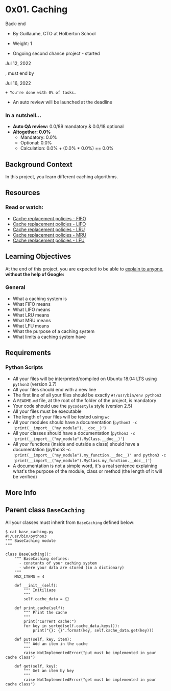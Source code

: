 # 0x01. Caching
Back-end

+ By Guillaume, CTO at Holberton School

+ Weight: 1

+ Ongoing second chance project - started

Jul 12, 2022

, must end by

Jul 16, 2022

    + You're done with 0% of tasks.
+ An auto review will be launched at the deadline

### In a nutshell...
+ **Auto QA review:** 0.0/89 mandatory & 0.0/18 optional
+ **Altogether: 0.0%**
     * Mandatory: 0.0%
     * Optional: 0.0%
     * Calculation:  0.0% + (0.0% * 0.0%)  == 0.0%

## Background Context
In this project, you learn different caching algorithms.

## Resources

### Read or watch:

+ [Cache replacement policies - FIFO](https://en.wikipedia.org/wiki/Cache_replacement_policies#First_In_First_Out_%28FIFO%29)
+ [Cache replacement policies - LIFO](https://en.wikipedia.org/wiki/Cache_replacement_policies#Last_In_First_Out_%28LIFO%29)
+ [Cache replacement policies - LRU](https://en.wikipedia.org/wiki/Cache_replacement_policies#Least_Recently_Used_%28LRU%29)
+ [Cache replacement policies - MRU](https://en.wikipedia.org/wiki/Cache_replacement_policies#Most_Recently_Used_%28MRU%29)
+ [Cache replacement policies - LFU](https://en.wikipedia.org/wiki/Cache_replacement_policies#Least-Frequently_Used_%28LFU%29)

## Learning Objectives
At the end of this project, you are expected to be able to [explain to anyone](https://fs.blog/feynman-learning-technique/), **without the help of Google:**

### General
+ What a caching system is
+ What FIFO means
+ What LIFO means
+ What LRU means
+ What MRU means
+ What LFU means
+ What the purpose of a caching system
+ What limits a caching system have

## Requirements

### Python Scripts
+ All your files will be interpreted/compiled on Ubuntu 18.04 LTS using `python3` (version 3.7)
+ All your files should end with a new line
+ The first line of all your files should be exactly `#!/usr/bin/env python3`
+ A `README.md` file, at the root of the folder of the project, is mandatory
+ Your code should use the `pycodestyle` style (version 2.5)
+ All your files must be executable
+ The length of your files will be tested using `wc`
+ All your modules should have a documentation (`python3 -c 'print(__import__("my_module").__doc__)'`)
+ All your classes should have a documentation (`python3 -c 'print(__import__("my_module").MyClass.__doc__)'`)
+ All your functions (inside and outside a class) should have a documentation (python3 -c `'print(__import__("my_module").my_function.__doc__)' and python3 -c`
`'print(__import__("my_module").MyClass.my_function.__doc__)'`)
+ A documentation is not a simple word, it's a real sentence explaining what's the purpose of the module, class or method (the length of it will be verified)

## More Info

## Parent class `BaseCaching`
All your classes must inherit from `BaseCaching` defined below:
```
$ cat base_caching.py
#!/usr/bin/python3
""" BaseCaching module
"""

class BaseCaching():
    """ BaseCaching defines:
      - constants of your caching system
      - where your data are stored (in a dictionary)
    """
    MAX_ITEMS = 4

    def __init__(self):
        """ Initiliaze
        """
        self.cache_data = {}

    def print_cache(self):
        """ Print the cache
        """
        print("Current cache:")
        for key in sorted(self.cache_data.keys()):
            print("{}: {}".format(key, self.cache_data.get(key)))

    def put(self, key, item):
        """ Add an item in the cache
        """
        raise NotImplementedError("put must be implemented in your cache class")

    def get(self, key):
        """ Get an item by key
        """
        raise NotImplementedError("get must be implemented in your cache class")
```
